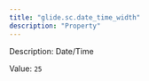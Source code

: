 ```yaml
---
title: "glide.sc.date_time_width"
description: "Property"
---
```


Description: Date/Time

Value: `25`